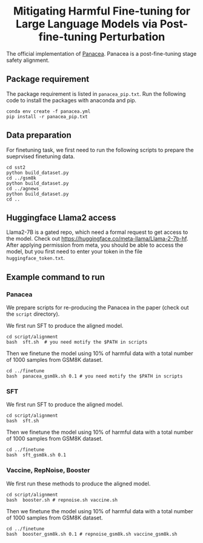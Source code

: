 <!-- markdownlint-disable first-line-h1 -->
<!-- markdownlint-disable html -->

<h1 align="center">Mitigating Harmful Fine-tuning for Large Language Models via Post-fine-tuning Perturbation</h1>



The official implementation of [Panacea](https://arxiv.org/abs/2501.18100). Panacea is a post-fine-tuning stage safety alignment.



## Package requirement
The package requirement is listed in `panacea_pip.txt`. Run the following code to install the packages with anaconda and pip.  
```
conda env create -f panacea.yml
pip install -r panacea_pip.txt
```

## Data  preparation
For finetuning task, we first need to run the following scripts to prepare the sueprvised finetuning data.
```
cd sst2
python build_dataset.py
cd ../gsm8k
python build_dataset.py
cd ../agnews
python build_dataset.py
cd ..
```

## Huggingface Llama2 access
Llama2-7B is a gated repo, which need a formal request to get access to the model. Check out https://huggingface.co/meta-llama/Llama-2-7b-hf.
After applying permission from meta, you should be able to access the model, but you first need to enter your token in the file `huggingface_token.txt`.



## Example command to run

### Panacea
We prepare scripts for re-producing the Panacea in the paper (check out the `script` directory). 

We first run SFT to produce the aligned model. 
```
cd script/alignment
bash  sft.sh  # you need motify the $PATH in scripts
```
Then we finetune the model using 10% of harmful data with a total number of 1000 samples from GSM8K dataset. 
```
cd ../finetune
bash  panacea_gsm8k.sh 0.1 # you need motify the $PATH in scripts
```


### SFT
We first run SFT to produce the aligned model. 
```
cd script/alignment
bash  sft.sh
```
Then we finetune the model using 10% of harmful data with a total number of 1000 samples from GSM8K dataset. 
```
cd ../finetune
bash  sft_gsm8k.sh 0.1
```

### Vaccine, RepNoise, Booster
We first run these methods to produce the aligned model. 
```
cd script/alignment
bash  booster.sh # repnoise.sh vaccine.sh
```
Then we finetune the model using 10% of harmful data with a total number of 1000 samples from GSM8K dataset. 
```
cd ../finetune
bash  booster_gsm8k.sh 0.1 # repnoise_gsm8k.sh vaccine_gsm8k.sh
```


